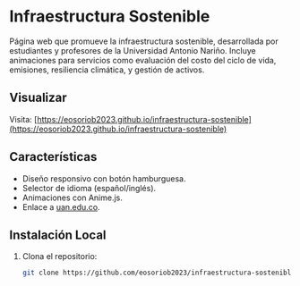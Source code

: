 # Infraestructura Sostenible

Página web que promueve la infraestructura sostenible, desarrollada por estudiantes y profesores de la Universidad Antonio Nariño. Incluye animaciones para servicios como evaluación del costo del ciclo de vida, emisiones, resiliencia climática, y gestión de activos.

## Visualizar
Visita: [https://eosoriob2023.github.io/infraestructura-sostenible](https://eosoriob2023.github.io/infraestructura-sostenible)

## Características
- Diseño responsivo con botón hamburguesa.
- Selector de idioma (español/inglés).
- Animaciones con Anime.js.
- Enlace a [uan.edu.co](https://www.uan.edu.co).

## Instalación Local
1. Clona el repositorio:
   ```bash
   git clone https://github.com/eosoriob2023/infraestructura-sostenible.git

